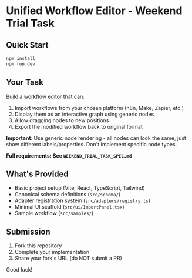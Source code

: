 # Unified Workflow Editor - Weekend Trial Task

## Quick Start

```bash
npm install
npm run dev
```

## Your Task

Build a workflow editor that can:
1. Import workflows from your chosen platform (n8n, Make, Zapier, etc.)
2. Display them as an interactive graph using generic nodes
3. Allow dragging nodes to new positions
4. Export the modified workflow back to original format

**Important**: Use generic node rendering - all nodes can look the same, just show different labels/properties. Don't implement specific node types.

**Full requirements: See `WEEKEND_TRIAL_TASK_SPEC.md`**

## What's Provided

- Basic project setup (Vite, React, TypeScript, Tailwind)
- Canonical schema definitions (`src/schema/`)
- Adapter registration system (`src/adapters/registry.ts`)
- Minimal UI scaffold (`src/ui/ImportPanel.tsx`)
- Sample workflow (`src/samples/`)

## Submission

1. Fork this repository
2. Complete your implementation
3. Share your fork's URL (do NOT submit a PR)

Good luck!